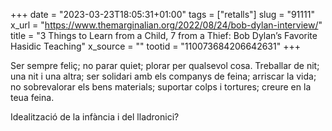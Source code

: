 +++
date = "2023-03-23T18:05:31+01:00"
tags = ["retalls"]
slug = "91111"
x_url = "https://www.themarginalian.org/2022/08/24/bob-dylan-interview/"
title = "3 Things to Learn from a Child, 7 from a Thief: Bob Dylan’s Favorite Hasidic Teaching"
x_source = ""
tootid = "110073684206642631"
+++

Ser sempre feliç; no parar quiet; plorar per qualsevol cosa. Treballar de nit; una nit i una altra; ser solidari amb els companys de feina; arriscar la vida; no sobrevalorar els bens materials; suportar colps i tortures; creure en la teua feina.

Idealització de la infància i del lladronici?
